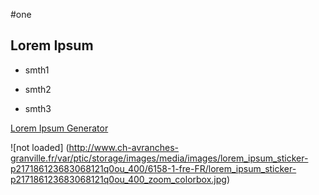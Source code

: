 #one
## Lorem Ipsum

* smth1

* smth2

* smth3

[Lorem Ipsum Generator](https://ru.lipsum.com/ "Lorem")

![not loaded]
(http://www.ch-avranches-granville.fr/var/ptic/storage/images/media/images/lorem_ipsum_sticker-p217186123683068121q0ou_400/6158-1-fre-FR/lorem_ipsum_sticker-p217186123683068121q0ou_400_zoom_colorbox.jpg)
